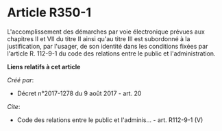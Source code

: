 # Article R350-1

L'accomplissement des démarches par voie électronique prévues aux chapitres II et VII du titre II ainsi qu'au titre III est
subordonné à la justification, par l'usager, de son identité dans les conditions fixées par l'article R. 112-9-1 du code des
relations entre le public et l'administration.

**Liens relatifs à cet article**

_Créé par_:

  - Décret n°2017-1278 du 9 août 2017 - art. 20

_Cite_:

  - Code des relations entre le public et l'adminis... - art. R112-9-1 (V)
